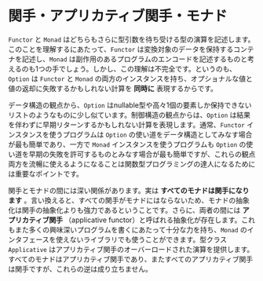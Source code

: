 <!--
# Functors, Applicative Functors, and Monads
-->

# 関手・アプリカティブ関手・モナド

<!--
`Functor` and `Monad` both describe operations for types that are still waiting for a type argument.
One way to understand them is that `Functor` describes containers in which the contained data can be transformed, and `Monad` describes an encoding of programs with side effects.
This understanding is incomplete, however.
After all, `Option` has instances for both `Functor` and `Monad`, and simultaneously represents an optional value _and_ a computation that might fail to return a value.
-->

`Functor` と `Monad` はどちらもさらに型引数を待ち受ける型の演算を記述します。このことを理解するにあたって、`Functor` は変換対象のデータを保持するコンテナを記述し、`Monad` は副作用のあるプログラムのエンコードを記述するものと考えるのも1つの手でしょう。しかし、この理解は不完全です。というのも、 `Option` は `Functor` と `Monad` の両方のインスタンスを持ち、オプショナルな値と値の返却に失敗するかもしれない計算を **同時に** 表現するからです。

<!--
From the perspective of data structures, `Option` is a bit like a nullable type or like a list that can contain at most one entry.
From the perspective of control structures, `Option` represents a computation that might terminate early without a result.
Typically, programs that use the `Functor` instance are easiest to think of as using `Option` as a data structure, while programs that use the `Monad` instance are easiest to think of as using `Option` to allow early failure, but learning to use both of these perspectives fluently is an important part of becoming proficient at functional programming.
-->

データ構造の観点から、`Option` はnullable型や高々1個の要素しか保持できないリストのようなものに少し似ています。制御構造の観点からは、`Option` は結果を伴わずに早期リターンするかもしれない計算を表現します。通常、`Functor` インスタンスを使うプログラムは `Option` の使い道をデータ構造としてみなす場合が最も簡単であり、一方で `Monad` インスタンスを使うプログラムも `Option` の使い道を早期の失敗を許可するものとみなす場合が最も簡単ですが、これらの観点両方を流暢に使えるようになることは関数型プログラミングの達人になるためには重要なポイントです。

<!--
There is a deeper relationship between functors and monads.
It turns out that _every monad is a functor_.
Another way to say this is that the monad abstraction is more powerful than the functor abstraction, because not every functor is a monad.
Furthermore, there is an additional intermediate abstraction, called _applicative functors_, that has enough power to write many interesting programs and yet permits libraries that cannot use the `Monad` interface.
The type class `Applicative` provides the overloadable operations of applicative functors.
Every monad is an applicative functor, and every applicative functor is a functor, but the converses do not hold.
-->

関手とモナドの間には深い関係があります。実は **すべてのモナドは関手になります** 。言い換えると、すべての関手がモナドにはならないため、モナドの抽象化は関手の抽象化よりも強力であるということです。さらに、両者の間には **アプリカティブ関手** （applicative functor）と呼ばれる抽象化が存在します。これもまた多くの興味深いプログラムを書くにあたって十分な力を持ち、`Monad` のインタフェースを使えないライブラリでも使うことができます。型クラス `Applicative` はアプリカティブ関手のオーバーロードされた演算を提供します。すべてのモナドはアプリカティブ関手であり、またすべてのアプリカティブ関手は関手ですが、これらの逆は成り立ちません。
